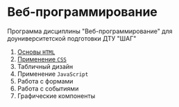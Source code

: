 # Веб-программирование

Программа дисциплины "Веб-программирование" для доуниверситетской подготовки ДТУ "ШАГ"

1. [Основы `HTML`](week01/README.md)
2. [Применение `CSS`](week02/README.md)
3. Табличный дизайн
4. Применение `JavaScript`
5. Работа с формами
6. Работа с событиями
7. Графические компоненты
